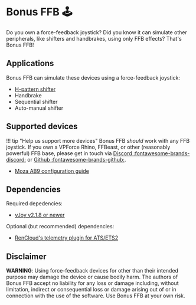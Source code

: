 # Bonus FFB 🕹️

Do you own a force-feedback joystick? Did you know it can simulate other peripherals, like shifters and handbrakes, using only FFB effects? That's Bonus FFB!

## Applications 

Bonus FFB can simulate these devices using a force-feedback joystick:

* [H-pattern shifter](hshifter/index.md)
* Handbrake
* Sequential shifter
* Auto-manual shifter

## Supported devices

!!! tip "Help us support more devices"
    Bonus FFB *should* work with any FFB joystick. If you own a VPForce Rhino, FFBeast, or other (reasonably powerful) FFB base, please get in touch via [Discord :fontawesome-brands-discord:](https://discord.com/users/447499151337324574) or [Github :fontawesome-brands-github:](https://github.com/kgmonteith/Bonus-FFB/issues).

* [Moza AB9 configuration guide](device-support/moza-ab9.md)

## Dependencies

Required depedencies:

* [vJoy v2.1.8 or newer](https://github.com/jshafer817/vJoy/releases/tag/v2.1.9.1)

Optional (but recommended) dependencies:

* [RenCloud's telemetry plugin for ATS/ETS2](https://github.com/RenCloud/scs-sdk-plugin)

## Disclaimer

**WARNING**: Using force-feedback devices for other than their intended purpose may damage the device or cause bodily harm. The authors of Bonus FFB accept no liability for any loss or damage including, without limitation, indirect or consequential loss or damage arising out of or in connection with the use of the software. Use Bonus FFB at your own risk.